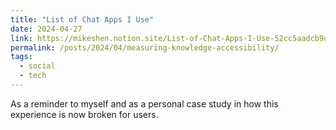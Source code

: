 ```yaml
---
title: "List of Chat Apps I Use"
date: 2024-04-27
link: https://mikeshen.notion.site/List-of-Chat-Apps-I-Use-52cc5aadcb9d4501b9746faf5301442d?pvs=4
permalink: /posts/2024/04/measuring-knowledge-accessibility/
tags:
  - social
  - tech
---
```


As a reminder to myself and as a personal case study in how this experience is now broken for users.
